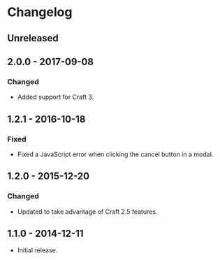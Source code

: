 Changelog
=========

## Unreleased

## 2.0.0 - 2017-09-08

### Changed
- Added support for Craft 3.

## 1.2.1 - 2016-10-18

### Fixed
- Fixed a JavaScript error when clicking the cancel button in a modal.


## 1.2.0 - 2015-12-20

### Changed
- Updated to take advantage of Craft 2.5 features.

## 1.1.0 - 2014-12-11
- Initial release.
